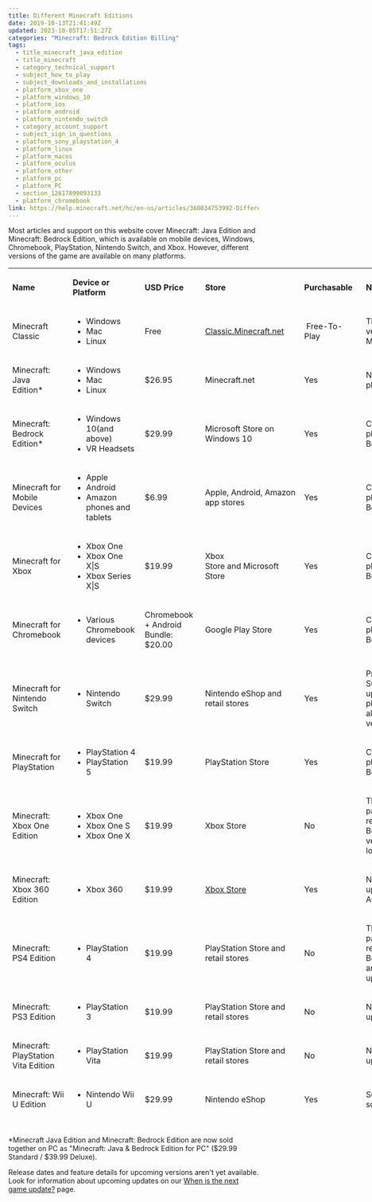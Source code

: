 ```yaml
---
title: Different Minecraft Editions
date: 2019-10-13T21:41:49Z
updated: 2023-10-05T17:51:27Z
categories: "Minecraft: Bedrock Edition Billing"
tags:
  - title_minecraft_java_edition
  - title_minecraft
  - category_technical_support
  - subject_how_to_play
  - subject_downloads_and_installations
  - platform_xbox_one
  - platform_windows_10
  - platform_ios
  - platform_android
  - platform_nintendo_switch
  - category_account_support
  - subject_sign_in_questions
  - platform_sony_playstation_4
  - platform_linux
  - platform_macos
  - platform_oculus
  - platform_other
  - platform_pc
  - platform_PC
  - section_12617899093133
  - platform_chromebook
link: https://help.minecraft.net/hc/en-us/articles/360034753992-Different-Minecraft-Editions
---
```


Most articles and support on this website cover Minecraft: Java Edition and Minecraft: Bedrock Edition, which is available on mobile devices, Windows, Chromebook, PlayStation, Nintendo Switch, and Xbox. However, different versions of the game are available on many platforms. 

<table style="font-weight: 400; height: 1728px; width: 878px;" data-border="1px" data-cellpadding="1px" data-tablestyle="MsoNormalTable" data-tablelook="1184" aria-rowcount="17">
<colgroup>
<col style="width: 16%" />
<col style="width: 16%" />
<col style="width: 16%" />
<col style="width: 16%" />
<col style="width: 16%" />
<col style="width: 16%" />
</colgroup>
<tbody>
<tr class="odd" aria-rowindex="1">
<td class="wysiwyg-text-align-center" style="width: 88.8281px" data-celllook="4369"><p><strong>Name</strong> </p></td>
<td class="wysiwyg-text-align-center" style="width: 125.484px" data-celllook="4369"><p><strong>Device or Platform</strong> </p></td>
<td class="wysiwyg-text-align-center" style="width: 54.5312px" data-celllook="4369"><p><strong>USD Price</strong> </p></td>
<td class="wysiwyg-text-align-center" style="width: 196.609px" data-celllook="4369"><p><strong>Store</strong> </p></td>
<td class="wysiwyg-text-align-center" style="width: 101.219px" data-celllook="4369"><p><strong>Purchasable</strong> </p></td>
<td class="wysiwyg-text-align-center" style="width: 244.328px" data-celllook="4369"><p><strong>Notes</strong> </p></td>
</tr>
<tr class="even">
<td class="wysiwyg-text-align-center" style="width: 88.8281px"><p>Minecraft Classic</p></td>
<td class="wysiwyg-text-align-center" style="width: 125.484px"><ul>
<li>Windows</li>
<li>Mac</li>
<li>Linux </li>
</ul></td>
<td class="wysiwyg-text-align-center" style="width: 54.5312px"><p>Free</p></td>
<td class="wysiwyg-text-align-center" style="width: 196.609px"><p><a href="https://classic.minecraft.net/">Classic.Minecraft.net</a></p></td>
<td class="wysiwyg-text-align-center" style="width: 101.219px"><p> Free-To-Play</p></td>
<td class="wysiwyg-text-align-center" style="width: 244.328px"><p>The original, F2P version of Minecraft</p></td>
</tr>
<tr class="odd" aria-rowindex="2">
<td class="wysiwyg-text-align-center" style="width: 88.8281px" data-celllook="4369"><p>Minecraft: Java Edition* </p></td>
<td class="wysiwyg-text-align-center" style="width: 125.484px" data-celllook="4369"><ul>
<li>Windows</li>
<li>Mac</li>
<li>Linux </li>
</ul></td>
<td class="wysiwyg-text-align-center" style="width: 54.5312px" data-celllook="4369"><p>$26.95 </p></td>
<td class="wysiwyg-text-align-center" style="width: 196.609px" data-celllook="4369"><p>Minecraft.net </p></td>
<td class="wysiwyg-text-align-center" style="width: 101.219px" data-celllook="4369"><p>Yes </p></td>
<td class="wysiwyg-text-align-center" style="width: 244.328px" data-celllook="4369"><p>No cross-platform play with Bedrock </p></td>
</tr>
<tr class="even" aria-rowindex="3">
<td class="wysiwyg-text-align-center" style="width: 88.8281px" data-celllook="4369"><p>Minecraft: Bedrock Edition*  </p></td>
<td class="wysiwyg-text-align-center" style="width: 125.484px" data-celllook="4369"><ul>
<li>Windows 10(and above) </li>
<li>VR Headsets </li>
</ul></td>
<td class="wysiwyg-text-align-center" style="width: 54.5312px" data-celllook="4369"><p>$29.99 </p></td>
<td class="wysiwyg-text-align-center" style="width: 196.609px" data-celllook="4369"><p>Microsoft Store on Windows 10 </p></td>
<td class="wysiwyg-text-align-center" style="width: 101.219px" data-celllook="4369"><p>Yes </p></td>
<td class="wysiwyg-text-align-center" style="width: 244.328px" data-celllook="4369"><p>Cross-platform play with all other Bedrock versions </p></td>
</tr>
<tr class="odd" aria-rowindex="4">
<td class="wysiwyg-text-align-center" style="width: 88.8281px" data-celllook="4369"><p>Minecraft for Mobile Devices  </p></td>
<td class="wysiwyg-text-align-center" style="width: 125.484px" data-celllook="4369"><ul>
<li>Apple</li>
<li>Android</li>
<li>Amazon phones and tablets </li>
</ul></td>
<td class="wysiwyg-text-align-center" style="width: 54.5312px" data-celllook="4369"><p>$6.99 </p></td>
<td class="wysiwyg-text-align-center" style="width: 196.609px" data-celllook="4369"><p>Apple, Android, Amazon app stores </p></td>
<td class="wysiwyg-text-align-center" style="width: 101.219px" data-celllook="4369"><p>Yes </p></td>
<td class="wysiwyg-text-align-center" style="width: 244.328px" data-celllook="4369"><p>Cross-platform play with all other Bedrock versions </p></td>
</tr>
<tr class="even" aria-rowindex="5">
<td class="wysiwyg-text-align-center" style="width: 88.8281px" data-celllook="4369"><p>Minecraft for Xbox </p></td>
<td class="wysiwyg-text-align-center" style="width: 125.484px" data-celllook="4369"><ul>
<li>Xbox One</li>
<li>Xbox One X|S </li>
<li>Xbox Series X|S </li>
</ul></td>
<td class="wysiwyg-text-align-center" style="width: 54.5312px" data-celllook="4369"><p>$19.99 </p></td>
<td class="wysiwyg-text-align-center" style="width: 196.609px" data-celllook="4369"><p>Xbox Store and Microsoft Store </p></td>
<td class="wysiwyg-text-align-center" style="width: 101.219px" data-celllook="4369"><p>Yes </p></td>
<td class="wysiwyg-text-align-center" style="width: 244.328px" data-celllook="4369"><p>Cross-platform play with all other Bedrock versions </p></td>
</tr>
<tr class="odd">
<td style="width: 88.8281px"><p>Minecraft for Chromebook</p></td>
<td style="width: 125.484px"><ul>
<li>Various Chromebook devices</li>
</ul></td>
<td style="width: 54.5312px"><p>Chromebook + Android Bundle: $20.00</p></td>
<td style="width: 196.609px"><p>Google Play Store</p></td>
<td style="width: 101.219px"><p>Yes</p></td>
<td style="width: 244.328px"><p>Cross-platform play with all other Bedrock versions </p></td>
</tr>
<tr class="even" aria-rowindex="6">
<td class="wysiwyg-text-align-center" style="width: 88.8281px" data-celllook="4369"><p>Minecraft for Nintendo Switch  </p></td>
<td class="wysiwyg-text-align-center" style="width: 125.484px" data-celllook="4369"><ul>
<li>Nintendo Switch </li>
</ul></td>
<td class="wysiwyg-text-align-center" style="width: 54.5312px" data-celllook="4369"><p>$29.99 </p></td>
<td class="wysiwyg-text-align-center" style="width: 196.609px" data-celllook="4369"><p>Nintendo eShop and retail stores </p></td>
<td class="wysiwyg-text-align-center" style="width: 101.219px" data-celllook="4369"><p>Yes </p></td>
<td class="wysiwyg-text-align-center" style="width: 244.328px" data-celllook="4369"><p>Price includes the Super Mario Mash-up pack; cross-platform play with all other Bedrock versions </p></td>
</tr>
<tr class="odd" aria-rowindex="7">
<td class="wysiwyg-text-align-center" style="width: 88.8281px" data-celllook="4369"><p>Minecraft for PlayStation </p></td>
<td class="wysiwyg-text-align-center" style="width: 125.484px" data-celllook="4369"><ul>
<li>PlayStation 4</li>
<li>PlayStation 5 </li>
</ul></td>
<td class="wysiwyg-text-align-center" style="width: 54.5312px" data-celllook="4369"><p>$19.99 </p></td>
<td class="wysiwyg-text-align-center" style="width: 196.609px" data-celllook="4369"><p>PlayStation Store </p></td>
<td class="wysiwyg-text-align-center" style="width: 101.219px" data-celllook="4369"><p>Yes </p></td>
<td class="wysiwyg-text-align-center" style="width: 244.328px" data-celllook="4369"><p>Cross-platform play with all other Bedrock versions </p></td>
</tr>
<tr class="even" aria-rowindex="8">
<td class="wysiwyg-text-align-center" style="width: 88.8281px" data-celllook="4369"><p>Minecraft: Xbox One Edition </p></td>
<td class="wysiwyg-text-align-center" style="width: 125.484px" data-celllook="4369"><ul>
<li>Xbox One</li>
<li>Xbox One S</li>
<li> Xbox One X </li>
</ul></td>
<td class="wysiwyg-text-align-center" style="width: 54.5312px" data-celllook="4369"><p>$19.99 </p></td>
<td class="wysiwyg-text-align-center" style="width: 196.609px" data-celllook="4369"><p>Xbox Store </p></td>
<td class="wysiwyg-text-align-center" style="width: 101.219px" data-celllook="4369"><p>No </p></td>
<td class="wysiwyg-text-align-center" style="width: 244.328px" data-celllook="4369"><p>This edition has partly been replaced by the Bedrock Edition version and is no longer updated </p></td>
</tr>
<tr class="odd" aria-rowindex="9">
<td class="wysiwyg-text-align-center" style="width: 88.8281px" data-celllook="4369"><p>Minecraft: Xbox 360 Edition </p></td>
<td class="wysiwyg-text-align-center" style="width: 125.484px" data-celllook="4369"><ul>
<li>Xbox 360 </li>
</ul></td>
<td class="wysiwyg-text-align-center" style="width: 54.5312px" data-celllook="4369"><p>$19.99 </p></td>
<td class="wysiwyg-text-align-center" style="width: 196.609px" data-celllook="4369"><p><a href="https://marketplace.xbox.com/en-US/Product/Minecraft-Xbox-360-Edition/66acd000-77fe-1000-9115-d802584111f7">Xbox Store</a> </p></td>
<td class="wysiwyg-text-align-center" style="width: 101.219px" data-celllook="4369"><p>Yes</p></td>
<td class="wysiwyg-text-align-center" style="width: 244.328px" data-celllook="4369"><p>No longer being updated since the Aquatic Update </p></td>
</tr>
<tr class="even" aria-rowindex="10">
<td class="wysiwyg-text-align-center" style="width: 88.8281px" data-celllook="4369"><p>Minecraft: PS4 Edition </p></td>
<td class="wysiwyg-text-align-center" style="width: 125.484px" data-celllook="4369"><ul>
<li>PlayStation 4 </li>
</ul></td>
<td class="wysiwyg-text-align-center" style="width: 54.5312px" data-celllook="4369"><p>$19.99 </p></td>
<td class="wysiwyg-text-align-center" style="width: 196.609px" data-celllook="4369"><p>PlayStation Store and retail stores </p></td>
<td class="wysiwyg-text-align-center" style="width: 101.219px" data-celllook="4369"><p>No </p></td>
<td class="wysiwyg-text-align-center" style="width: 244.328px" data-celllook="4369"><p>This edition has partly been replaced by the Bedrock version and is no longer updated </p></td>
</tr>
<tr class="odd" aria-rowindex="11">
<td class="wysiwyg-text-align-center" style="width: 88.8281px" data-celllook="4369"><p>Minecraft: PS3 Edition </p></td>
<td class="wysiwyg-text-align-center" style="width: 125.484px" data-celllook="4369"><ul>
<li>PlayStation 3 </li>
</ul></td>
<td class="wysiwyg-text-align-center" style="width: 54.5312px" data-celllook="4369"><p>$19.99 </p></td>
<td class="wysiwyg-text-align-center" style="width: 196.609px" data-celllook="4369"><p>PlayStation Store and retail stores </p></td>
<td class="wysiwyg-text-align-center" style="width: 101.219px" data-celllook="4369"><p>No </p></td>
<td class="wysiwyg-text-align-center" style="width: 244.328px" data-celllook="4369"><p>No longer being updated </p></td>
</tr>
<tr class="even" aria-rowindex="12">
<td class="wysiwyg-text-align-center" style="width: 88.8281px" data-celllook="4369"><p>Minecraft: PlayStation Vita Edition </p></td>
<td class="wysiwyg-text-align-center" style="width: 125.484px" data-celllook="4369"><ul>
<li>PlayStation Vita </li>
</ul></td>
<td class="wysiwyg-text-align-center" style="width: 54.5312px" data-celllook="4369"><p>$19.99 </p></td>
<td class="wysiwyg-text-align-center" style="width: 196.609px" data-celllook="4369"><p>PlayStation Store and retail stores </p></td>
<td class="wysiwyg-text-align-center" style="width: 101.219px" data-celllook="4369"><p>No </p></td>
<td class="wysiwyg-text-align-center" style="width: 244.328px" data-celllook="4369"><p>No longer being updated </p></td>
</tr>
<tr class="odd" aria-rowindex="13">
<td class="wysiwyg-text-align-center" style="width: 88.8281px" data-celllook="4369"><p>Minecraft: Wii U Edition </p></td>
<td class="wysiwyg-text-align-center" style="width: 125.484px" data-celllook="4369"><ul>
<li>Nintendo Wii U </li>
</ul></td>
<td class="wysiwyg-text-align-center" style="width: 54.5312px" data-celllook="4369"><p>$29.99 </p></td>
<td class="wysiwyg-text-align-center" style="width: 196.609px" data-celllook="4369"><p>Nintendo eShop </p></td>
<td class="wysiwyg-text-align-center" style="width: 101.219px" data-celllook="4369"><p>Yes </p></td>
<td class="wysiwyg-text-align-center" style="width: 244.328px" data-celllook="4369"><p>Support for off-screen play </p></td>
</tr>
<tr class="even" aria-rowindex="14">
<td class="wysiwyg-text-align-center" style="width: 88.8281px" data-celllook="4369"><p>Minecraft: New Nintendo 3DS Edition </p></td>
<td class="wysiwyg-text-align-center" style="width: 125.484px" data-celllook="4369"><ul>
<li>New Nintendo 3DS </li>
</ul></td>
<td class="wysiwyg-text-align-center" style="width: 54.5312px" data-celllook="4369"><p>$29.99 </p></td>
<td class="wysiwyg-text-align-center" style="width: 196.609px" data-celllook="4369"><p>Nintendo eShop </p></td>
<td class="wysiwyg-text-align-center" style="width: 101.219px" data-celllook="4369"><p>Yes </p></td>
<td class="wysiwyg-text-align-center" style="width: 244.328px" data-celllook="4369"><p> </p></td>
</tr>
<tr class="odd" aria-rowindex="15">
<td class="wysiwyg-text-align-center" style="width: 88.8281px" data-celllook="4369"><p>Minecraft: China Version </p></td>
<td class="wysiwyg-text-align-center" style="width: 125.484px" data-celllook="4369"><ul>
<li>Windows</li>
<li> Android devices</li>
<li> Apple devices </li>
</ul></td>
<td class="wysiwyg-text-align-center" style="width: 54.5312px" data-celllook="4369"><p>Free </p></td>
<td class="wysiwyg-text-align-center" style="width: 196.609px" data-celllook="4369"><p>mc.163.com </p></td>
<td class="wysiwyg-text-align-center" style="width: 101.219px" data-celllook="4369"><p>N/A </p></td>
<td class="wysiwyg-text-align-center" style="width: 244.328px" data-celllook="4369"><p>Available only in China </p></td>
</tr>
<tr class="even" aria-rowindex="16">
<td class="wysiwyg-text-align-center" style="width: 88.8281px" data-celllook="4369"><p>Minecraft Education </p></td>
<td class="wysiwyg-text-align-center" style="width: 125.484px" data-celllook="4369"><ul>
<li>Windows</li>
<li>iPad</li>
<li>Mac</li>
<li> Chromebook </li>
</ul></td>
<td class="wysiwyg-text-align-center" style="width: 54.5312px" data-celllook="4369"><p>$5-$12 per user/ year </p></td>
<td class="wysiwyg-text-align-center" style="width: 196.609px" data-celllook="4369"><p>Education.minecraft.net </p></td>
<td class="wysiwyg-text-align-center" style="width: 101.219px" data-celllook="4369"><p>Yes </p></td>
<td class="wysiwyg-text-align-center" style="width: 244.328px" data-celllook="4369"><p>Developed for schools, camps and clubs, with features to create and deliver lessons for all subjects </p></td>
</tr>
<tr class="odd" aria-rowindex="17">
<td class="wysiwyg-text-align-center" style="width: 88.8281px" data-celllook="4369"><p>Minecraft: PI Edition </p></td>
<td class="wysiwyg-text-align-center" style="width: 125.484px" data-celllook="4369"><ul>
<li>Raspberry PI </li>
</ul></td>
<td class="wysiwyg-text-align-center" style="width: 54.5312px" data-celllook="4369"><p>Free </p></td>
<td class="wysiwyg-text-align-center" style="width: 196.609px" data-celllook="4369"><p>Pi.minecraft.net </p></td>
<td class="wysiwyg-text-align-center" style="width: 101.219px" data-celllook="4369"><p>N/A </p></td>
<td class="wysiwyg-text-align-center" style="width: 244.328px" data-celllook="4369"><p>Designed for teaching and tinkering </p></td>
</tr>
</tbody>
</table>

\*Minecraft Java Edition and Minecraft: Bedrock Edition are now sold together on PC as "Minecraft: Java & Bedrock Edition for PC" (\$29.99 Standard / \$39.99 Deluxe).

Release dates and feature details for upcoming versions aren't yet available. Look for information about upcoming updates on our [When is the next game update?](../Archived-Articles/When-is-the-Next-Game-Update.md) page.
